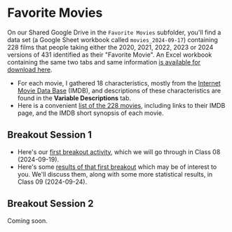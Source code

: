 # Favorite Movies

On our Shared Google Drive in the `Favorite Movies` subfolder, you'll find a data set (a Google Sheet workbook called `movies_2024-09-17`) containing 228 films that people taking either the 2020, 2021, 2022, 2023 or 2024 versions of 431 identified as their "Favorite Movie". An Excel workbook containing the same two tabs and same information [is available for download here](https://github.com/THOMASELOVE/431-classes-2024/blob/main/movies/movies_2024-09-17.xlsx).

- For each movie, I gathered 18 characteristics, mostly from the [Internet Movie Data Base](https://www.imdb.com/) (IMDB), and descriptions of these characteristics are found in the **Variable Descriptions** tab.
- Here is a convenient [list of the 228 movies](movie_list.md), including links to their IMDB page, and the IMDB short synopsis of each movie.

## Breakout Session 1

- Here's our [first breakout activity](breakout1.md), which we will go through in Class 08 (2024-09-19).
- Here's some [results of that first breakout](breakout1_results.md) which may be of interest to you. We'll discuss them, along with some more statistical results, in Class 09 (2024-09-24).

## Breakout Session 2

Coming soon.
